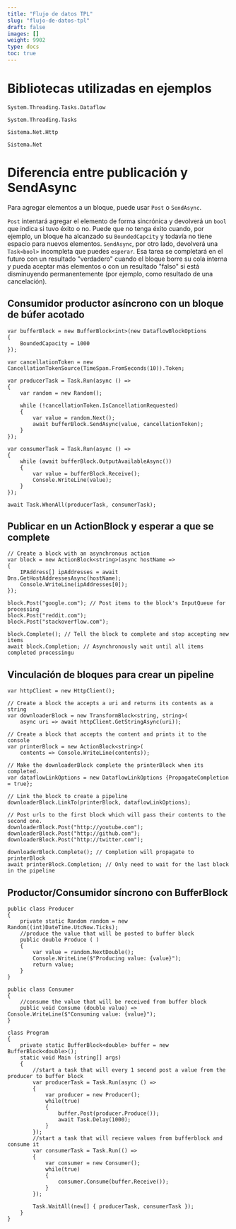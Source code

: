 ```yaml
---
title: "Flujo de datos TPL"
slug: "flujo-de-datos-tpl"
draft: false
images: []
weight: 9902
type: docs
toc: true
---
```


Bibliotecas utilizadas en ejemplos
=======
`System.Threading.Tasks.Dataflow`

`System.Threading.Tasks`

`Sistema.Net.Http`

`Sistema.Net`

Diferencia entre publicación y SendAsync
=======
Para agregar elementos a un bloque, puede usar `Post` o `SendAsync`.

`Post` intentará agregar el elemento de forma sincrónica y devolverá un `bool` que indica si tuvo éxito o no. Puede que no tenga éxito cuando, por ejemplo, un bloque ha alcanzado su `BoundedCapcity` y todavía no tiene espacio para nuevos elementos. `SendAsync`, por otro lado, devolverá una `Task<bool>` incompleta que puedes `esperar`. Esa tarea se completará en el futuro con un resultado "verdadero" cuando el bloque borre su cola interna y pueda aceptar más elementos o con un resultado "falso" si está disminuyendo permanentemente (por ejemplo, como resultado de una cancelación).

## Consumidor productor asíncrono con un bloque de búfer acotado
    var bufferBlock = new BufferBlock<int>(new DataflowBlockOptions
    {
        BoundedCapacity = 1000
    });

    var cancellationToken = new CancellationTokenSource(TimeSpan.FromSeconds(10)).Token;

    var producerTask = Task.Run(async () =>
    {
        var random = new Random();

        while (!cancellationToken.IsCancellationRequested)
        {
            var value = random.Next();
            await bufferBlock.SendAsync(value, cancellationToken);
        }
    });

    var consumerTask = Task.Run(async () =>
    {
        while (await bufferBlock.OutputAvailableAsync())
        {
            var value = bufferBlock.Receive();
            Console.WriteLine(value);
        }
    });

    await Task.WhenAll(producerTask, consumerTask);

## Publicar en un ActionBlock y esperar a que se complete
    // Create a block with an asynchronous action
    var block = new ActionBlock<string>(async hostName =>
    {
        IPAddress[] ipAddresses = await Dns.GetHostAddressesAsync(hostName);
        Console.WriteLine(ipAddresses[0]);
    });

    block.Post("google.com"); // Post items to the block's InputQueue for processing
    block.Post("reddit.com");
    block.Post("stackoverflow.com");
    
    block.Complete(); // Tell the block to complete and stop accepting new items
    await block.Completion; // Asynchronously wait until all items completed processingu

## Vinculación de bloques para crear un pipeline
    var httpClient = new HttpClient();
    
    // Create a block the accepts a uri and returns its contents as a string
    var downloaderBlock = new TransformBlock<string, string>(
        async uri => await httpClient.GetStringAsync(uri));
    
    // Create a block that accepts the content and prints it to the console
    var printerBlock = new ActionBlock<string>(
        contents => Console.WriteLine(contents));
    
    // Make the downloaderBlock complete the printerBlock when its completed.
    var dataflowLinkOptions = new DataflowLinkOptions {PropagateCompletion = true};
    
    // Link the block to create a pipeline
    downloaderBlock.LinkTo(printerBlock, dataflowLinkOptions);
    
    // Post urls to the first block which will pass their contents to the second one.
    downloaderBlock.Post("http://youtube.com");
    downloaderBlock.Post("http://github.com");
    downloaderBlock.Post("http://twitter.com");
    
    downloaderBlock.Complete(); // Completion will propagate to printerBlock
    await printerBlock.Completion; // Only need to wait for the last block in the pipeline
    

## Productor/Consumidor síncrono con BufferBlock<T>
    public class Producer
    {
        private static Random random = new Random((int)DateTime.UtcNow.Ticks);
        //produce the value that will be posted to buffer block
        public double Produce ( )
        {
            var value = random.NextDouble();
            Console.WriteLine($"Producing value: {value}");
            return value;
        }
    }

    public class Consumer
    {
        //consume the value that will be received from buffer block
        public void Consume (double value) => Console.WriteLine($"Consuming value: {value}");
    }

    class Program
    {
        private static BufferBlock<double> buffer = new BufferBlock<double>();
        static void Main (string[] args)
        {
            //start a task that will every 1 second post a value from the producer to buffer block
            var producerTask = Task.Run(async () =>
            {
                var producer = new Producer();
                while(true)
                {
                    buffer.Post(producer.Produce());
                    await Task.Delay(1000);
                }
            });
            //start a task that will recieve values from bufferblock and consume it
            var consumerTask = Task.Run(() => 
            {
                var consumer = new Consumer();
                while(true)
                {
                    consumer.Consume(buffer.Receive());
                }
            });

            Task.WaitAll(new[] { producerTask, consumerTask });
        }
    }
    

